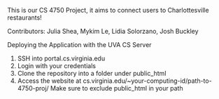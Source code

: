 This is our CS 4750 Project, it aims to connect users to Charlottesville restaurants!

Contributors: Julia Shea, Mykim Le, Lidia Solorzano, Josh Buckley

Deploying the Application with the UVA CS Server
  1. SSH into portal.cs.virginia.edu
  2. Login with your credentials
  3. Clone the repository into a folder under public_html
  4. Access the website at cs.virginia.edu/~your-computing-id/path-to-4750-proj/
Make sure to exclude public_html in your path
